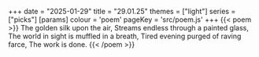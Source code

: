 +++
date = "2025-01-29"
title = "29.01.25"
themes = ["light"]
series = ["picks"]
[params]
  colour = 'poem'
  pageKey = 'src/poem.js'
+++
{{< poem >}}
The golden silk upon the air,
Streams endless through a painted glass,
The world in sight is muffled in a breath,
Tired evening purged of raving farce,
The work is done.
{{< /poem >}}